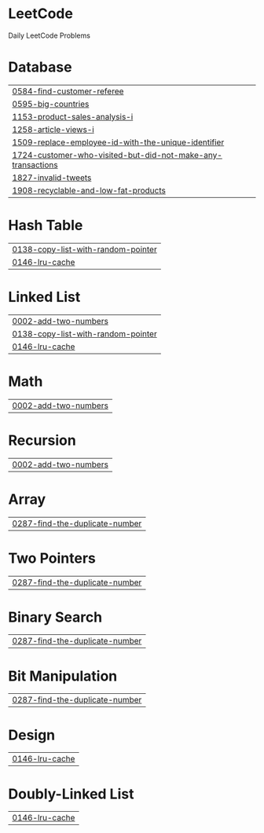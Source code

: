 # LeetCode
Daily LeetCode Problems


# Database
|  |
| ------- |
| [0584-find-customer-referee](https://github.com/Sai-Chakradhar-Mahendrakar/LeetCode/tree/master/0584-find-customer-referee) |
| [0595-big-countries](https://github.com/Sai-Chakradhar-Mahendrakar/LeetCode/tree/master/0595-big-countries) |
| [1153-product-sales-analysis-i](https://github.com/Sai-Chakradhar-Mahendrakar/LeetCode/tree/master/1153-product-sales-analysis-i) |
| [1258-article-views-i](https://github.com/Sai-Chakradhar-Mahendrakar/LeetCode/tree/master/1258-article-views-i) |
| [1509-replace-employee-id-with-the-unique-identifier](https://github.com/Sai-Chakradhar-Mahendrakar/LeetCode/tree/master/1509-replace-employee-id-with-the-unique-identifier) |
| [1724-customer-who-visited-but-did-not-make-any-transactions](https://github.com/Sai-Chakradhar-Mahendrakar/LeetCode/tree/master/1724-customer-who-visited-but-did-not-make-any-transactions) |
| [1827-invalid-tweets](https://github.com/Sai-Chakradhar-Mahendrakar/LeetCode/tree/master/1827-invalid-tweets) |
| [1908-recyclable-and-low-fat-products](https://github.com/Sai-Chakradhar-Mahendrakar/LeetCode/tree/master/1908-recyclable-and-low-fat-products) |
# Hash Table
|  |
| ------- |
| [0138-copy-list-with-random-pointer](https://github.com/Sai-Chakradhar-Mahendrakar/LeetCode/tree/master/0138-copy-list-with-random-pointer) |
| [0146-lru-cache](https://github.com/Sai-Chakradhar-Mahendrakar/LeetCode/tree/master/0146-lru-cache) |
# Linked List
|  |
| ------- |
| [0002-add-two-numbers](https://github.com/Sai-Chakradhar-Mahendrakar/LeetCode/tree/master/0002-add-two-numbers) |
| [0138-copy-list-with-random-pointer](https://github.com/Sai-Chakradhar-Mahendrakar/LeetCode/tree/master/0138-copy-list-with-random-pointer) |
| [0146-lru-cache](https://github.com/Sai-Chakradhar-Mahendrakar/LeetCode/tree/master/0146-lru-cache) |
# Math
|  |
| ------- |
| [0002-add-two-numbers](https://github.com/Sai-Chakradhar-Mahendrakar/LeetCode/tree/master/0002-add-two-numbers) |
# Recursion
|  |
| ------- |
| [0002-add-two-numbers](https://github.com/Sai-Chakradhar-Mahendrakar/LeetCode/tree/master/0002-add-two-numbers) |
# Array
|  |
| ------- |
| [0287-find-the-duplicate-number](https://github.com/Sai-Chakradhar-Mahendrakar/LeetCode/tree/master/0287-find-the-duplicate-number) |
# Two Pointers
|  |
| ------- |
| [0287-find-the-duplicate-number](https://github.com/Sai-Chakradhar-Mahendrakar/LeetCode/tree/master/0287-find-the-duplicate-number) |
# Binary Search
|  |
| ------- |
| [0287-find-the-duplicate-number](https://github.com/Sai-Chakradhar-Mahendrakar/LeetCode/tree/master/0287-find-the-duplicate-number) |
# Bit Manipulation
|  |
| ------- |
| [0287-find-the-duplicate-number](https://github.com/Sai-Chakradhar-Mahendrakar/LeetCode/tree/master/0287-find-the-duplicate-number) |
# Design
|  |
| ------- |
| [0146-lru-cache](https://github.com/Sai-Chakradhar-Mahendrakar/LeetCode/tree/master/0146-lru-cache) |
# Doubly-Linked List
|  |
| ------- |
| [0146-lru-cache](https://github.com/Sai-Chakradhar-Mahendrakar/LeetCode/tree/master/0146-lru-cache) |